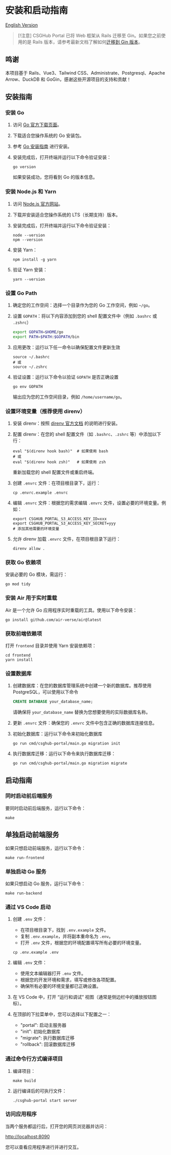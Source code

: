 # 安装和启动指南

[English Version](./setup_en.md)

> [!注意]
CSGHub Portal 已将 Web 框架从 Rails 迁移至 Gin。如果您之前使用的是 Rails 版本，请参考最新文档了解如何[迁移到 Gin 版本](https://github.com/OpenCSGs/csghub/blob/main/docs/migrate_to_gin_version_portal_cn.md)。

## 鸣谢

本项目基于 Rails、Vue3、Tailwind CSS、Administrate、Postgresql、Apache Arrow、DuckDB 和 GoGin，感谢这些开源项目的支持和贡献！

## 安装指南

### 安装 Go

1. 访问 [Go 官方下载页面](https://golang.org/dl/)。

2. 下载适合您操作系统的 Go 安装包。

3. 参考 [Go 安装指南](https://golang.org/doc/install) 进行安装。

4. 安装完成后，打开终端并运行以下命令验证安装：

   ```shell
   go version
   ```

   如果安装成功，您将看到 Go 的版本信息。

### 安装 Node.js 和 Yarn

1. 访问 [Node.js 官方网站](https://nodejs.org/)。

2. 下载并安装适合您操作系统的 LTS（长期支持）版本。

3. 安装完成后，打开终端并运行以下命令验证安装：

   ```shell
   node --version
   npm --version
   ```

4. 安装 Yarn：

   ```shell
   npm install -g yarn
   ```

5. 验证 Yarn 安装：

   ```shell
   yarn --version
   ```

### 设置 Go Path

1. 确定您的工作空间：选择一个目录作为您的 Go 工作空间，例如 `~/go`。

2. 设置 `GOPATH`：将以下内容添加到您的 shell 配置文件中（例如 `.bashrc` 或 `.zshrc`）

   ```bash
   export GOPATH=$HOME/go
   export PATH=$PATH:$GOPATH/bin
   ```

3. 应用更改：运行以下任一命令以确保配置文件更新生效

   ```shell
   source ~/.bashrc
   # 或
   source ~/.zshrc
   ```

4. 验证设置：运行以下命令以验证 `GOPATH` 是否正确设置

   ```shell
   go env GOPATH
   ```

   输出应为您的工作空间目录，例如 `/home/username/go`。

### 设置环境变量（推荐使用 direnv）

1. 安装 direnv：按照 [direnv 官方文档](https://direnv.net/) 的说明进行安装。

2. 配置 direnv：在您的 shell 配置文件（如 `.bashrc`、`.zshrc` 等）中添加以下行：

   ```shell
   eval "$(direnv hook bash)"  # 如果使用 bash
   # 或
   eval "$(direnv hook zsh)"   # 如果使用 zsh
   ```

   重新加载您的 shell 配置文件或重启终端。

3. 创建 `.envrc` 文件：在项目根目录下，运行：

   ```shell
   cp .envrc.example .envrc
   ```

4. 编辑 `.envrc` 文件：根据您的需求编辑 `.envrc` 文件，设置必要的环境变量。例如：

   ```shell
   export CSGHUB_PORTAL_S3_ACCESS_KEY_ID=xxx
   export CSGHUB_PORTAL_S3_ACCESS_KEY_SECRET=yyy
   # 添加其他需要的环境变量
   ```

5. 允许 direnv 加载 `.envrc` 文件，在项目根目录下运行：

   ```shell
   direnv allow .
   ```

### 获取 Go 依赖项

安装必要的 Go 模块，需运行：

```shell
go mod tidy
```

### 安装 Air 用于实时重载

Air 是一个允许 Go 应用程序实时重载的工具。使用以下命令安装：

```shell
go install github.com/air-verse/air@latest
```

### 获取前端依赖项

打开 `frontend` 目录并使用 Yarn 安装依赖项：

```shell
cd frontend
yarn install
```

### 设置数据库

1. 创建数据库：在您的数据库管理系统中创建一个新的数据库。推荐使用 PostgreSQL，可以使用以下命令

   ```sql
   CREATE DATABASE your_database_name;
   ```

   请确保将 `your_database_name` 替换为您想要使用的实际数据库名称。

2. 更新 `.envrc` 文件：确保您的 `.envrc` 文件中包含正确的数据库连接信息。

3. 初始化数据库：运行以下命令来初始化数据库

   ```shell
   go run cmd/csghub-portal/main.go migration init
   ```

4. 执行数据库迁移：运行以下命令来执行数据库迁移：

   ```shell
   go run cmd/csghub-portal/main.go migration migrate
   ```

## 启动指南

### 同时启动前后端服务

要同时启动前后端服务，运行以下命令：

```shell
make
```

## 单独启动前端服务

如果只想启动前端服务，运行以下命令：

```shell
make run-frontend
```

### 单独启动 Go 服务

如果只想启动 Go 服务，运行以下命令：

```shell
make run-backend
```

### 通过 VS Code 启动

1. 创建 `.env` 文件：
   - 在项目根目录下，找到 `.env.example` 文件。
   - 复制 `.env.example`，并将副本重命名为 `.env`。
   - 打开 `.env` 文件，根据您的环境配置填写所有必要的环境变量。

   ```shell
   cp .env.example .env
   ```

2. 编辑 `.env` 文件：
   - 使用文本编辑器打开 `.env` 文件。
   - 根据您的开发环境和需求，填写或修改各项配置。
   - 确保所有必要的环境变量都已正确设置。

3. 在 VS Code 中，打开 “运行和调试” 视图（通常是侧边栏中的播放按钮图标）。

4. 在顶部的下拉菜单中，您可以选择以下配置之一：
   - "portal": 启动主服务器
   - "init": 初始化数据库
   - "migrate": 执行数据库迁移
   - "rollback": 回滚数据库迁移

### 通过命令行方式编译项目

1. 编译项目：

   ```shell
   make build
   ```

2. 运行编译后的可执行文件：

   ```shell
   ./csghub-portal start server
   ```

### 访问应用程序

当两个服务都运行后，打开您的网页浏览器并访问：

[http://localhost:8090](http://localhost:8090)

您可以查看应用程序进行并进行交互。
